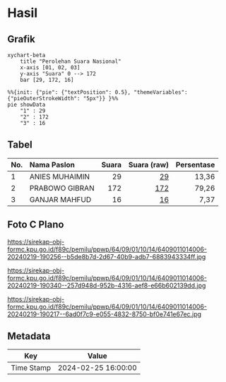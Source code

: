 # Hasil

## Grafik

```mermaid
xychart-beta
    title "Perolehan Suara Nasional"
    x-axis [01, 02, 03]
    y-axis "Suara" 0 --> 172
    bar [29, 172, 16]
```

```mermaid
%%{init: {"pie": {"textPosition": 0.5}, "themeVariables": {"pieOuterStrokeWidth": "5px"}} }%%
pie showData
    "1" : 29
    "2" : 172
    "3" : 16
```

## Tabel

| No. | Nama Paslon    | Suara | Suara (raw) | Persentase |
|:--- |:-------------- | -----:| -----------:| ----------:|
| 1   | ANIES MUHAIMIN | 29    | [29][p-1]   | 13,36      |
| 2   | PRABOWO GIBRAN | 172   | [172][p-2]  | 79,26      |
| 3   | GANJAR MAHFUD  | 16    | [16][p-3]   | 7,37       |


[p-1]: https://github.com/gigit-pemilu/pemilu-2024/blob/main/pilpres/hitung-suara/sub/64-kalimantan-timur/sub/09-penajam-paser-utara/sub/01-penajam/sub/1014-sotek/sub/006-tps/sub/paslon-1.txt
[p-2]: https://github.com/gigit-pemilu/pemilu-2024/blob/main/pilpres/hitung-suara/sub/64-kalimantan-timur/sub/09-penajam-paser-utara/sub/01-penajam/sub/1014-sotek/sub/006-tps/sub/paslon-2.txt
[p-3]: https://github.com/gigit-pemilu/pemilu-2024/blob/main/pilpres/hitung-suara/sub/64-kalimantan-timur/sub/09-penajam-paser-utara/sub/01-penajam/sub/1014-sotek/sub/006-tps/sub/paslon-3.txt

## Foto C Plano

https://sirekap-obj-formc.kpu.go.id/f89c/pemilu/ppwp/64/09/01/10/14/6409011014006-20240219-190256--b5de8b7d-2d67-40b9-adb7-6883943334ff.jpg

https://sirekap-obj-formc.kpu.go.id/f89c/pemilu/ppwp/64/09/01/10/14/6409011014006-20240219-190340--257d948d-952b-4316-aef8-e66b602139dd.jpg

https://sirekap-obj-formc.kpu.go.id/f89c/pemilu/ppwp/64/09/01/10/14/6409011014006-20240219-190217--6ad0f7c9-e055-4832-8750-bf0e741e67ec.jpg


## Metadata

| Key        | Value               |
| ---------- | ------------------- |
| Time Stamp | 2024-02-25 16:00:00 |



